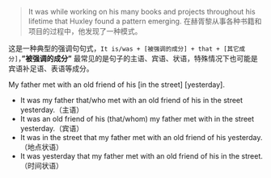 > It was while working on his many books and projects throughout his lifetime that Huxley found a pattern emerging.
> 在赫胥黎从事各种书籍和项⽬的过程中，他发现了⼀种模式。

这是一种典型的强调句句式，`It is/was + [被强调的成分] + that + [其它成分]`，**”被强调的成分”**
最常见的是句子的主语、宾语、状语，特殊情况下也可能是宾语补足语、表语等成分。

My father met with an old friend of his \[in the street\] \[yesterday\].

+ It was my father that/who met with an old friend of his in the street yesterday.（主语）
+ It was an old friend of his (that/whom) my father met with in the street yesterday.（宾语）
+ It was in the street that my father met with an old friend of his yesterday.（地点状语）
+ It was yesterday that my father met with an old friend of his in the street.（时间状语）
